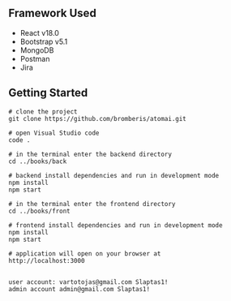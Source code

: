 ## Framework Used
* React v18.0
* Bootstrap v5.1
* MongoDB
* Postman
* Jira

## Getting Started
```
# clone the project
git clone https://github.com/bromberis/atomai.git

# open Visual Studio code
code .

# in the terminal enter the backend directory
cd ../books/back

# backend install dependencies and run in development mode
npm install
npm start

# in the terminal enter the frontend directory
cd ../books/front

# frontend install dependencies and run in development mode
npm install
npm start

# application will open on your browser at
http://localhost:3000


user account: vartotojas@gmail.com Slaptas1!
admin account admin@gmail.com Slaptas1!
